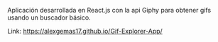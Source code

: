 Aplicación desarrollada en React.js con la api Giphy para obtener gifs usando un buscador básico. 

Link:
https://alexgemas17.github.io/Gif-Explorer-App/

